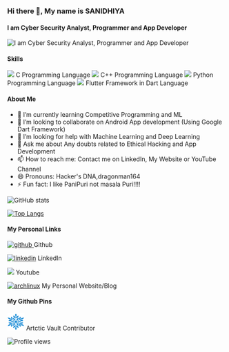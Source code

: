 ### Hi there 👋, My name is SANIDHIYA
#### I am Cyber Security Analyst, Programmer and App Developer
![I am Cyber Security Analyst, Programmer and App Developer](https://www.prodefence.org/wp-content/uploads/2019/04/1-ZNvI3P8tXMgcSmmNXqa0Ig.png)


#### Skills 

<img src="https://img.icons8.com/color/48/000000/c-programming.png"/>   C Programming Language
<img src="https://img.icons8.com/color/48/000000/c-plus-plus-logo.png"/>  C++ Programming Language
<img src="https://img.icons8.com/color/48/000000/python.png"/> Python Programming Language
<img src="https://img.icons8.com/color/48/000000/flutter.png"/>  Flutter Framework in Dart Language





#### About Me


- 🌱 I’m currently learning Competitive Programming and ML 
- 👯 I’m looking to collaborate on Android App development (Using Google Dart Framework) 
- 🤔 I’m looking for help with Machine Learning and Deep Learning 
- 💬 Ask me about Any doubts related to Ethical Hacking and App Development 
- 📫 How to reach me: Contact me on LinkedIn, My Website or YouTube Channel  
- 😄 Pronouns: Hacker's DNA,dragonman164 
- ⚡ Fun fact: I like PaniPuri not masala Puri!!!! 



![GitHub stats](https://github-readme-stats.vercel.app/api?username=dragonman164&show_icons=truee&theme=radical)  

[![Top Langs](https://github-readme-stats.vercel.app/api/top-langs/?username=dragonman164&layout=compact&theme=radical)](https://github.com/anuraghazra/github-readme-stats)


#### My Personal Links

[<img src='https://cdn.jsdelivr.net/npm/simple-icons@3.0.1/icons/github.svg' alt='github'  height='40'>   ](https://github.com/dragonman164)    Github      


[<img src='https://img.icons8.com/color/48/000000/linkedin.png' alt='linkedin' height='40'>](https://www.linkedin.com/in/sanidhiya-g-86a427192/) LinkedIn  

[<img src="https://img.icons8.com/fluent/48/000000/youtube-play.png"/>](https://www.youtube.com/channel/UCBg5oRaC1bKbx1LaqY5HWYA) Youtube

[<img src='https://hackersdna.ml/wp-content/uploads/2020/05/cropped-c5b752cc0bf052877e4057d6cb4d7203-assassins-creed-logo-assasins-creed-32x32.jpg' alt='archlinux' height='40'>](hackersdna.ml) My Personal Website/Blog

#### My Github Pins

<a href='https://archiveprogram.github.com/'><img src='https://raw.githubusercontent.com/acervenky/animated-github-badges/master/assets/acbadge.gif' width='40' height='40'></a>    Artctic Vault Contributor 



![Profile views](https://gpvc.arturio.dev/dragonman164)  
